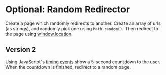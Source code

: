 

# Optional: Random Redirector

Create a page which randomly redirects to another. Create an array of urls (as strings), and randomly pick one using `Math.random()`. Then redirect to the page using [window.location](https://developer.mozilla.org/en-US/docs/Web/API/Window/location).


## Version 2

Using JavaScript's [timing events](https://www.w3schools.com/js/js_timing.asp) show a 5-second countdown to the user. When the countdown is finished, redirect to a random page.




